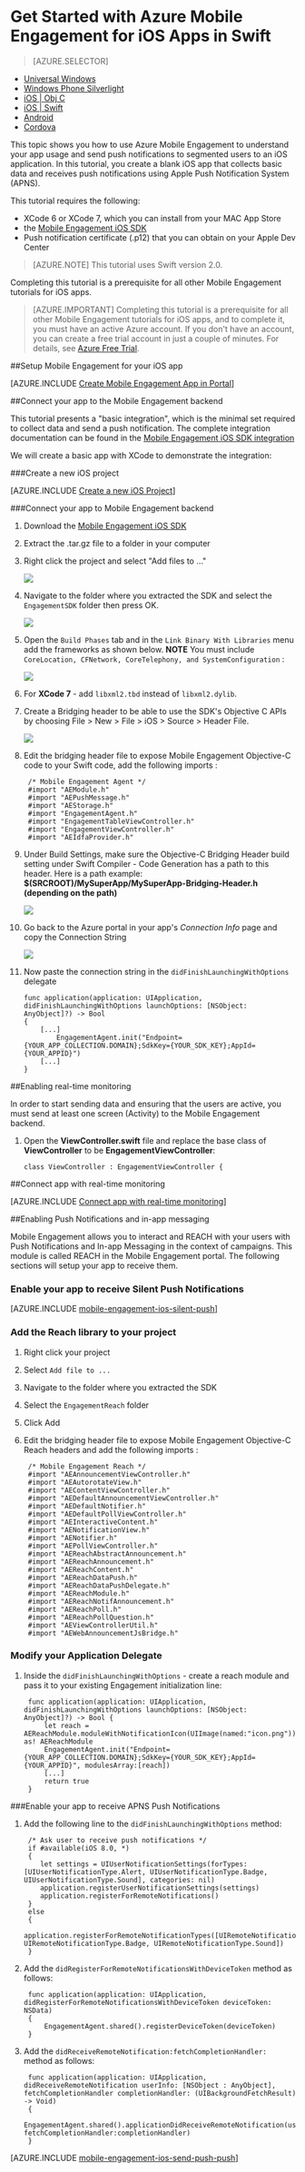 <properties
	pageTitle="Get Started with Azure Mobile Engagement for iOS in Swift"
	description="Learn how to use Azure Mobile Engagement with Analytics and Push Notifications for iOS Apps."
	services="mobile-engagement"
	documentationCenter="ios"
	authors="piyushjo"
	manager="dwrede"
	editor="" />

<tags
	ms.service="mobile-engagement"
	ms.workload="mobile"
	ms.tgt_pltfrm="mobile-ios"
	ms.devlang="swift"
	ms.topic="get-started-article"
	ms.date="09/22/2015"
	ms.author="piyushjo" />

# Get Started with Azure Mobile Engagement for iOS Apps in Swift

> [AZURE.SELECTOR]
- [Universal Windows](mobile-engagement-windows-store-dotnet-get-started.md)
- [Windows Phone Silverlight](mobile-engagement-windows-phone-get-started.md)
- [iOS | Obj C](mobile-engagement-ios-get-started.md)
- [iOS | Swift](mobile-engagement-ios-swift-get-started.md)
- [Android](mobile-engagement-android-get-started.md)
- [Cordova](mobile-engagement-cordova-get-started.md)

This topic shows you how to use Azure Mobile Engagement to understand your app usage and send push notifications to segmented users to an iOS application.
In this tutorial, you create a blank iOS app that collects basic data and receives push notifications using Apple Push Notification System (APNS).

This tutorial requires the following:

+ XCode 6 or XCode 7, which you can install from your MAC App Store
+ the [Mobile Engagement iOS SDK]
+ Push notification certificate (.p12) that you can obtain on your Apple Dev Center

> [AZURE.NOTE] This tutorial uses Swift version 2.0. 

Completing this tutorial is a prerequisite for all other Mobile Engagement tutorials for iOS apps.

> [AZURE.IMPORTANT] Completing this tutorial is a prerequisite for all other Mobile Engagement tutorials for iOS apps, and to complete it, you must have an active Azure account. If you don't have an account, you can create a free trial account in just a couple of minutes. For details, see <a href="http://azure.microsoft.com/pricing/free-trial/?WT.mc_id=A0E0E5C02&amp;returnurl=http%3A%2F%2Fwww.windowsazure.com%2Fen-us%2Fdevelop%2Fmobile%2Ftutorials%2Fget-started%2F" target="_blank">Azure Free Trial</a>.

##<a id="setup-azme"></a>Setup Mobile Engagement for your iOS app

[AZURE.INCLUDE [Create Mobile Engagement App in Portal](../../includes/mobile-engagement-create-app-in-portal.md)]

##<a id="connecting-app"></a>Connect your app to the Mobile Engagement backend

This tutorial presents a "basic integration", which is the minimal set required to collect data and send a push notification. The complete integration documentation can be found in the [Mobile Engagement iOS SDK integration](../mobile-engagement-ios-sdk-overview/)

We will create a basic app with XCode to demonstrate the integration:

###Create a new iOS project

[AZURE.INCLUDE [Create a new iOS Project](../../includes/mobile-engagement-create-new-ios-app.md)]

###Connect your app to Mobile Engagement backend

1. Download the [Mobile Engagement iOS SDK]
2. Extract the .tar.gz file to a folder in your computer
3. Right click the project and select "Add files to ..."

	![][1]

4. Navigate to the folder where you extracted the SDK and select the `EngagementSDK` folder then press OK.

	![][2]

5. Open the `Build Phases` tab and in the `Link Binary With Libraries` menu add the frameworks as shown below. **NOTE** You must include `CoreLocation, CFNetwork, CoreTelephony, and SystemConfiguration` :

	![][3]

6. For **XCode 7** - add `libxml2.tbd` instead of `libxml2.dylib`.

7. Create a Bridging header to be able to use the SDK's Objective C APIs by choosing File > New > File > iOS > Source > Header File.

	![][4]

8. Edit the bridging header file to expose Mobile Engagement Objective-C code to your Swift code, add the following imports :

		/* Mobile Engagement Agent */
		#import "AEModule.h"
		#import "AEPushMessage.h"
		#import "AEStorage.h"
		#import "EngagementAgent.h"
		#import "EngagementTableViewController.h"
		#import "EngagementViewController.h"
		#import "AEIdfaProvider.h"

9. Under Build Settings, make sure the Objective-C Bridging Header build setting under Swift Compiler - Code Generation has a path to this header. Here is a path example: **$(SRCROOT)/MySuperApp/MySuperApp-Bridging-Header.h (depending on the path)**

	![][6]

10. Go back to the Azure portal in your app's *Connection Info* page and copy the Connection String

	![][5]

11. Now paste the connection string in the `didFinishLaunchingWithOptions` delegate

		func application(application: UIApplication, didFinishLaunchingWithOptions launchOptions: [NSObject: AnyObject]?) -> Bool
		{
  			[...]
				EngagementAgent.init("Endpoint={YOUR_APP_COLLECTION.DOMAIN};SdkKey={YOUR_SDK_KEY};AppId={YOUR_APPID}")
  			[...]
		}

##<a id="monitor"></a>Enabling real-time monitoring

In order to start sending data and ensuring that the users are active, you must send at least one screen (Activity) to the Mobile Engagement backend.

1. Open the **ViewController.swift** file and replace the base class of **ViewController** to be **EngagementViewController**:

	`class ViewController : EngagementViewController {`

##<a id="monitor"></a>Connect app with real-time monitoring

[AZURE.INCLUDE [Connect app with real-time monitoring](../../includes/mobile-engagement-connect-app-with-monitor.md)]

##<a id="integrate-push"></a>Enabling Push Notifications and in-app messaging

Mobile Engagement allows you to interact and REACH with your users with Push Notifications and In-app Messaging in the context of campaigns. This module is called REACH in the Mobile Engagement portal.
The following sections will setup your app to receive them.

### Enable your app to receive Silent Push Notifications

[AZURE.INCLUDE [mobile-engagement-ios-silent-push](../../includes/mobile-engagement-ios-silent-push.md)]

### Add the Reach library to your project

1. Right click your project
2. Select `Add file to ...`
3. Navigate to the folder where you extracted the SDK
4. Select the `EngagementReach` folder
5. Click Add
6. Edit the bridging header file to expose Mobile Engagement Objective-C Reach headers and add the following imports :

		/* Mobile Engagement Reach */
		#import "AEAnnouncementViewController.h"
		#import "AEAutorotateView.h"
		#import "AEContentViewController.h"
		#import "AEDefaultAnnouncementViewController.h"
		#import "AEDefaultNotifier.h"
		#import "AEDefaultPollViewController.h"
		#import "AEInteractiveContent.h"
		#import "AENotificationView.h"
		#import "AENotifier.h"
		#import "AEPollViewController.h"
		#import "AEReachAbstractAnnouncement.h"
		#import "AEReachAnnouncement.h"
		#import "AEReachContent.h"
		#import "AEReachDataPush.h"
		#import "AEReachDataPushDelegate.h"
		#import "AEReachModule.h"
		#import "AEReachNotifAnnouncement.h"
		#import "AEReachPoll.h"
		#import "AEReachPollQuestion.h"
		#import "AEViewControllerUtil.h"
		#import "AEWebAnnouncementJsBridge.h"

### Modify your Application Delegate

1. Inside  the `didFinishLaunchingWithOptions` -  create a reach module and pass it to your existing Engagement initialization line:

		func application(application: UIApplication, didFinishLaunchingWithOptions launchOptions: [NSObject: AnyObject]?) -> Bool {
			let reach = AEReachModule.moduleWithNotificationIcon(UIImage(named:"icon.png")) as! AEReachModule
			EngagementAgent.init("Endpoint={YOUR_APP_COLLECTION.DOMAIN};SdkKey={YOUR_SDK_KEY};AppId={YOUR_APPID}", modulesArray:[reach])
			[...]
			return true
		}

###Enable your app to receive APNS Push Notifications
1. Add the following line to the `didFinishLaunchingWithOptions` method:

		/* Ask user to receive push notifications */
		if #available(iOS 8.0, *)
		{
		   let settings = UIUserNotificationSettings(forTypes: [UIUserNotificationType.Alert, UIUserNotificationType.Badge, UIUserNotificationType.Sound], categories: nil)
		   application.registerUserNotificationSettings(settings)
		   application.registerForRemoteNotifications()
		}
		else
		{
		   application.registerForRemoteNotificationTypes([UIRemoteNotificationType.Alert, UIRemoteNotificationType.Badge, UIRemoteNotificationType.Sound])
		}

2. Add the `didRegisterForRemoteNotificationsWithDeviceToken` method as follows:

		func application(application: UIApplication, didRegisterForRemoteNotificationsWithDeviceToken deviceToken: NSData)
		{
			EngagementAgent.shared().registerDeviceToken(deviceToken)
		}

3. Add the `didReceiveRemoteNotification:fetchCompletionHandler:` method as follows:

		func application(application: UIApplication, didReceiveRemoteNotification userInfo: [NSObject : AnyObject], fetchCompletionHandler completionHandler: (UIBackgroundFetchResult) -> Void)
		{
			EngagementAgent.shared().applicationDidReceiveRemoteNotification(userInfo, fetchCompletionHandler:completionHandler)
		}

[AZURE.INCLUDE [mobile-engagement-ios-send-push-push](../../includes/mobile-engagement-ios-send-push.md)]

<!-- URLs. -->
[Mobile Engagement iOS SDK]: http://aka.ms/qk2rnj

<!-- Images. -->
[1]: ./media/mobile-engagement-ios-get-started/xcode-add-files.png
[2]: ./media/mobile-engagement-ios-get-started/xcode-select-engagement-sdk.png
[3]: ./media/mobile-engagement-ios-get-started/xcode-build-phases.png
[4]: ./media/mobile-engagement-ios-swift-get-started/add-header-file.png
[5]: ./media/mobile-engagement-ios-get-started/app-connection-info-page.png
[6]: ./media/mobile-engagement-ios-swift-get-started/add-bridging-header.png
